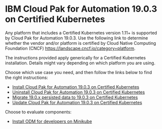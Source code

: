 # IBM Cloud Pak for Automation 19.0.3 on Certified Kubernetes

Any platform that includes a Certified Kubernetes version 1.11+ is supported by Cloud Pak for Automation 19.0.3. Use the following link to determine whether the vendor and/or platform is certified by Cloud Native Computing Foundation (CNCF)  https://landscape.cncf.io/category=platform.

The instructions provided apply generically for a Certified Kubernetes installation. Details might vary depending on which platform you are using.

Choose which use case you need, and then follow the links below to find the right instructions:

- [Install Cloud Pak for Automation 19.0.3 on Certified Kubernetes](install.md)
- [Uninstall Cloud Pak for Automation 19.0.3 on Certified Kubernetes](uninstall.md)
- [Migrate 19.0.x persisted data to 19.0.3 on Certified Kubernetes](migrate.md)
- [Update Cloud Pak for Automation 19.0.3 on Certified Kubernetes](update.md)

Choose to evaluate components:

- [Install ODM for developers on Minikube](https://www.ibm.com/support/knowledgecenter/SSYHZ8_19.0.x/com.ibm.dba.install/topics/tsk_dev_odm_minikube.html)
